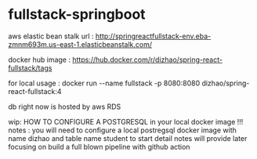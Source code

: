 # fullstack-springboot

aws elastic bean stalk url : http://springreactfullstack-env.eba-zmnm693m.us-east-1.elasticbeanstalk.com/


docker hub image : https://hub.docker.com/r/dizhao/spring-react-fullstack/tags


for local usage : docker run --name fullstack -p 8080:8080 dizhao/spring-react-fullstack:4

db right now is hosted by aws RDS 

wip: HOW TO CONFIGURE A POSTGRESQL in your local docker image !!!
notes : you will need to configure a local postregsql docker image with name dizhao and table name student to start 
detail notes will provide later 
focusing on build a full blown pipeline with github action 
